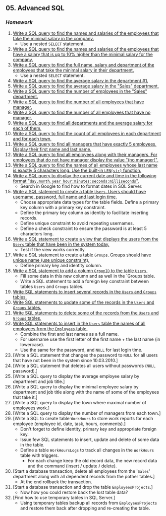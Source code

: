 ## 05. Advanced SQL
### _Homework_

1.	[Write a SQL query to find the names and salaries of the employees that take the minimal salary in the company.](./homework/SQLQuery01.sql)
	*	Use a nested `SELECT` statement.
1.	[Write a SQL query to find the names and salaries of the employees that have a salary that is up to 10% higher than the minimal salary for the company.](./homework/SQLQuery02.sql)
1.	[Write a SQL query to find the full name, salary and department of the employees that take the minimal salary in their department.](./homework/SQLQuery03.sql)
	*	Use a nested `SELECT` statement.
1.	[Write a SQL query to find the average salary in the department #1.](./homework/SQLQuery04.sql)
1.	[Write a SQL query to find the average salary  in the "Sales" department.](./homework/SQLQuery05.sql)
1.	[Write a SQL query to find the number of employees in the "Sales" department.](./homework/SQLQuery06.sql)
1.	[Write a SQL query to find the number of all employees that have manager.](./homework/SQLQuery07.sql)
1.	[Write a SQL query to find the number of all employees that have no manager.](./homework/SQLQuery08.sql)
1.	[Write a SQL query to find all departments and the average salary for each of them.](./homework/SQLQuery09.sql)
1.	[Write a SQL query to find the count of all employees in each department and for each town.](./homework/SQLQuery10.sql)
1.	[Write a SQL query to find all managers that have exactly 5 employees. Display their first name and last name.](./homework/SQLQuery11.sql)
1.	[Write a SQL query to find all employees along with their managers. For employees that do not have manager display the value "(no manager)".](./homework/SQLQuery12.sql)
1.	[Write a SQL query to find the names of all employees whose last name is exactly 5 characters long. Use the built-in `LEN(str)` function.](./homework/SQLQuery13.sql)
1.	[Write a SQL query to display the current date and time in the following format "`day.month.year hour:minutes:seconds:milliseconds`".](./homework/SQLQuery14.sql)
	*	Search in Google to find how to format dates in SQL Server.
1.	[Write a SQL statement to create a table `Users`. Users should have username, password, full name and last login time.](./homework/SQLQuery15.sql)
	*	Choose appropriate data types for the table fields. Define a primary key column with a primary key constraint.
	*	Define the primary key column as identity to facilitate inserting records.
	*	Define unique constraint to avoid repeating usernames.
	*	Define a check constraint to ensure the password is at least 5 characters long.
1.	[Write a SQL statement to create a view that displays the users from the `Users` table that have been in the system today.](./homework/SQLQuery16.sql)
	*	Test if the view works correctly.
1.	[Write a SQL statement to create a table `Groups`. Groups should have unique name (use unique constraint).](./homework/SQLQuery17.sql)
	*	Define primary key and identity column.
1.	[Write a SQL statement to add a column `GroupID` to the table `Users`.](./homework/SQLQuery18.sql)
	*	Fill some data in this new column and as well in the `Groups table.
	*	Write a SQL statement to add a foreign key constraint between tables `Users` and `Groups` tables.
1.	[Write SQL statements to insert several records in the `Users` and `Groups` tables.](./homework/SQLQuery19.sql)
1.	[Write SQL statements to update some of the records in the `Users` and `Groups` tables.](./homework/SQLQuery20.sql)
1.	[Write SQL statements to delete some of the records from the `Users` and `Groups` tables.](./homework/SQLQuery21.sql)
1.	[Write SQL statements to insert in the `Users` table the names of all employees from the `Employees` table.](./homework/SQLQuery22.sql)
	*	Combine the first and last names as a full name.
	*	For username use the first letter of the first name + the last name (in lowercase).
	*	Use the same for the password, and `NULL` for last login time.
1.	[Write a SQL statement that changes the password to `NULL` for all users that have not been in the system since 10.03.2010.]
1.	[Write a SQL statement that deletes all users without passwords (`NULL` password).]
1.	[Write a SQL query to display the average employee salary by department and job title.]
1.	[Write a SQL query to display the minimal employee salary by department and job title along with the name of some of the employees that take it.]
1.	[Write a SQL query to display the town where maximal number of employees work.]
1.	[Write a SQL query to display the number of managers from each town.]
1.	[Write a SQL to create table `WorkHours` to store work reports for each employee (employee id, date, task, hours, comments).]
	*	Don't forget to define  identity, primary key and appropriate foreign key. 
	*	Issue few SQL statements to insert, update and delete of some data in the table.
	*	Define a table `WorkHoursLogs` to track all changes in the `WorkHours` table with triggers.
		*	For each change keep the old record data, the new record data and the command (insert / update / delete).
1.	[Start a database transaction, delete all employees from the '`Sales`' department along with all dependent records from the pother tables.]
	*	At the end rollback the transaction.
1.	[Start a database transaction and drop the table `EmployeesProjects`.]
	*	Now how you could restore back the lost table data?
1.	[Find how to use temporary tables in SQL Server.]
	*	Using temporary tables backup all records from `EmployeesProjects` and restore them back after dropping and re-creating the table.
